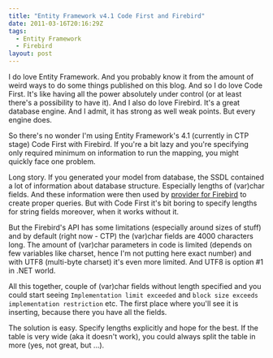 ```yaml
---
title: "Entity Framework v4.1 Code First and Firebird"
date: 2011-03-16T20:16:29Z
tags:
  - Entity Framework
  - Firebird
layout: post
---
```

I do love Entity Framework. And you probably know it from the amount of weird ways to do some things published on this blog. And so I do love Code First. It's like having all the power absolutely under control (or at least there's a possibility to have it). And I also do love Firebird. It's a great database engine. And I admit, it has strong as well weak points. But every engine does.

So there's no wonder I'm using Entity Framework's 4.1 (currently in CTP stage) Code First with Firebird. If you're a bit lazy and you're specifying only required minimum on information to run the mapping, you might quickly face one problem.

Long story. If you generated your model from database, the SSDL contained a lot of information about database structure. Especially lengths of (var)char fields. And these information were then used by [provider for Firebird][1] to create proper queries. But with Code First it's bit boring to specify lengths for string fields moreover, when it works without it.

But the Firebird's API has some limitations (especially around sizes of stuff) and by default (right now - CTP) the (var)char fields are 4000 characters long. The amount of (var)char parameters in code is limited (depends on few variables like charset, hence I'm not putting here exact number) and with UTF8 (multi-byte charset) it's even more limited. And UTF8 is option #1 in .NET world.

All this together, couple of (var)char fields without length specified and you could start seeing `Implementation limit exceeded` and `block size exceeds implementation restriction` etc. The first place where you'll see it is inserting, because there you have all the fields.

The solution is easy. Specify lengths explicitly and hope for the best. If the table is very wide (aka it doesn't work), you could always split the table in more (yes, not great, but ...).

[1]: http://www.firebirdsql.org/index.php?op=files&id=netprovider